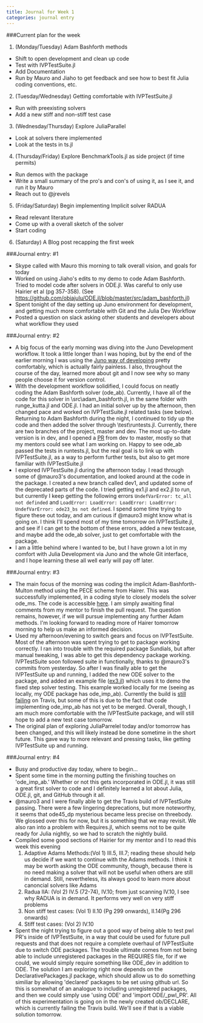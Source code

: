 ```yaml
---
title: Journal for Week 1
categories: journal entry
---
```


###Current plan for the week
1. (Monday/Tuesday) Adam Bashforth methods
  + Shift to open development and clean up code
  + Test with IVPTestSuite.jl
  + Add Documentation 
  + Run by Mauro and Jiaho to get feedback and see how to best fit Julia coding conventions, etc.
2. (Tuesday/Wednesday) Getting comfortable with IVPTestSuite.jl
  + Run with preexisting solvers
  +  Add a new stiff and non-stiff test case
3. (Wednesday/Thursday) Explore JuliaParallel
  +  Look at solvers there implemented
  +  Look at the tests in ts.jl  
4. (Thursday/Friday) Explore BenchmarkTools.jl as side project (if time permits)
  +  Run demos with the package
  +  Write a small summary of the pro's and con's of using it, as I see it, and run it by Mauro
  +  Reach out to @jrevels
5. (Friday/Saturday) Begin implementing Implicit solver RADUA
  +  Read relevant literature
  +  Come up with a overall sketch of the solver
  +  Start coding
6. (Saturday) A Blog post recapping the first week 

###Journal entry: #1
* Skype called with Mauro this morning to talk overall vision, and goals for today
* Worked on using Jiaho's edits to my demo to code Adam Bashforth. Tried to model code after solvers in ODE.jl. Was careful to only use Hairier et al (pg 357-358). (See https://github.com/obiajulu/ODE.jl/blob/master/src/adam_bashforth.jl)
* Spent tonight of the day setting up Juno environment for development, and getting much more comfortable with Git and the Julia Dev Workflow
* Posted a question on slack asking other students and developers about what workflow they used

###Journal entry: #2
* A big focus of the early morning was diving into the Juno Development workflow. It took a little longer than I was hoping, but by the end of the earlier morning I was using the [Juno way of  developing](https://github.com/JunoLab/atom-julia-client/blob/49d09ebb86872ac145fe014e432b828ca01a3a2c/manual/workflow.md) pretty comfortably, which is actually fairly painless. I also, throughout the course of the day, learned more about git and I now see why so many people choose it for version control.
* With the development workflow solidified, I could focus on neatly coding the Adam Bashforth solver (ode\_ab). Currently, I have all of the code for this solver in \\src\\adam\_bashforth.jl, in the same folder with runge\_kutta.jl and ODE.jl. I had an initial solver up by the afternoon, then changed pace and worked on IVPTestSuite.jl related tasks (see below). Returning to Adam Bashforth during the night, I continued to tidy up the code and then added the solver through \\test\\runtests.jl. Currently, there are two branches of the project, master and dev. The most up-to-date version is in dev, and I opened a [PR](https://github.com/obiajulu/ODE.jl/pull/1) from dev to master, mostly so that my mentors could see what I am working on. Happy to see ode_ab passed the tests in runtests.jl, but the real goal is to link up with IVPTestSuite.jl, as a way to perform further tests, but also to get more familiar with IVPTestSuite.jl
* I explored IVPTestSuite.jl during the afternoon today. I read through some of @mauro3's documentation, and looked around at the code in the package. I created a new branch called dev1, and updated some of the deprecated parts of the code. I tried getting ex1.jl and ex2.jl to run, but currently I keep getting the following errors ```UndefVarError: tc_all not definded``` and ```LoadError: LoadError: LoadError: LoadError: UndefVarError: ode23_bs not defined```. I spend some time trying to figure these out today, and am curious if @mauro3 might know what is going on. I think I'll spend most of my time tomorrow on IVPTestSuite.jl, and see if I can get to the bottom of these errors, added a new testcase, and maybe add the ode_ab solver, just to get comfortable with the package. 
* I am a little behind where I wanted to be, but I have grown a lot in my comfort with Julia Development via Juno and the whole Git interface, and I hope learning these all well early will pay off later. 

###Journal entry: #3
* The main focus of the morning was coding the implicit Adam-Bashforth-Multon method using the PECE scheme from Hairer. This was successfully implemented, in a coding style to closely models the solver ode\_ms. The code is accessible [here](https://github.com/obiajulu/ODE.jl/blob/eac554a0e9f1fa3f37567c11e787ab1ff96c6f39/src/adam_bashforth.jl). I am simply awaiting final comments from my mentor to finish the pull request. The question remains, however, if we will pursue implementing any further Adam methods. I'm looking forward to reading more of Hairer tomorrow morning to help us make an informed decision.
* Used my afternoon/evening to switch gears and focus on IVPTestSuite. Most of the afternoon was spent trying to get to package working correctly. I ran into trouble with the required package Sundials, but after manual tweaking, I was able to get this dependency package working. IVPTestSuite soon followed suite in functionally, thanks to @mauro3's commits from yesterday. So after I was finally able to get the  IVPTestSuite up and running, I added the new ODE solver to the package, and added an example file ([ex3.jl](https://github.com/mauro3/IVPTestSuite.jl/blob/241f279a68c2a339807412b2ea5cf51b9b8db5f4/examples/ex3.jl)) which uses it to demo the fixed step solver testing. This example worked locally for me (seeing as locally, my ODE package has ode\_imp\_ab). Currently the build is [still failing](https://travis-ci.org/mauro3/IVPTestSuite.jl/builds/133022933) on Travis, but some of this is due to the fact that code implementing ode\_imp\_ab has not yet to be merged. Overall, though, I am much more comfortable with the IVPTestSuite package, and will still hope to add a new test case tomorrow. 
* The original plan of exploring JuliaParrelel today and/or tomorrow has been changed, and this will likely instead be done sometime in the short future. This gave way to more relevant and pressing tasks, like getting IVPTestSuite up and running. 

###Journal entry: #4
* Busy and productive day today, where to begin...
* Spent some time in the morning putting the finishing touches on 'ode_imp_ab.' Whether or not this gets incorporated in ODE.jl, it was still a great first solver to code and I definitely learned a lot about Julia, ODE.jl, git, and GitHub through it all.
* @mauro3 and I were finally able to get the Travis build of IVPTestSuite passing. There were a few lingering deprecations, but more noteworthy, it seems that ode45_dp mysterious became less precise on threebody. We glossed over this for now, but it is something that we may revisit. We also ran into a problem with Requires.jl, which seems not to be quite ready for Julia nightly, so we had to scratch the nightly build. 
* Compiled some good sections of Hairier for my mentor and I to read this week this evening 
  1. Adaptive Adams Methods:(Vol 1) III.5, III.7; reading these should help us decide if we want to continue with the Adams methods. I think it may be worth asking the ODE community, though, because there is no need making a solver that will not be useful when others are still in demand. Still, nevertheless, its always good to learn more about canoncial solvers like Adams
  2. Radua IIA: (Vol 2) IV.5 (72-74), IV.10; from just scanning IV.10, I see why RADUA is in demand. It performs very well on very stiff problems
  3. Non stiff test cases: (Vol 1) II.10 (Pg 299 onwards), II.14(Pg 296 onwards)
  4. Stiff test cases: (Vol 2) IV.10 
* Spent the night trying to figure out a good way of being able to test pwl PR's inside of IVPTestSuite, in a way that could be used for future pull requests and that does not require a complete overhaul of IVPTestSuite due to switch ODE packages. The trouble ultimate comes from not being able to include unregistered packages in the REQUIRES file, for if we could, we would simply require something like ODE_dev in addition to ODE. The solution I am exploring right now depends on the DeclarativePackages.jl package, which should allow us to do something similiar by allowing 'declared' packages to be set using github url. So this is somewhat of an analogue to including unregistered packages, and then we could simply use 'using ODE' and 'import ODE/_pwl_PR'. All of this experimentation is going on in the newly created ob/DECLARE, which is currently failing the Travis build. We'll see if that is a viable solution tomorrow.
